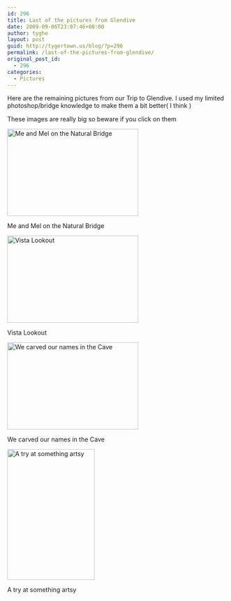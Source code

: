 ```yaml
---
id: 296
title: Last of the pictures from Glendive
date: 2009-09-06T23:07:46+00:00
author: tyghe
layout: post
guid: http://tygertown.us/blog/?p=296
permalink: /last-of-the-pictures-from-glendive/
original_post_id:
  - 296
categories:
  - Pictures
---
```

Here are the remaining pictures from our Trip to Glendive. I used my limited photoshop/bridge knowledge to make them a bit better( I think )

These images are really big so beware if you click on them

<div id="attachment_297" style="width: 310px" class="wp-caption aligncenter">
  <a href="http://tygertown.us/blog/wp-content/uploads/2009/09/TygheMelKiss.jpg"><img class="size-medium wp-image-297" title="TygheMelBridge" src="http://tygertown.us/blog/wp-content/uploads/2009/09/TygheMelKiss-300x200.jpg" alt="Me and Mel on the Natural Bridge" width="300" height="200" /></a>
  
  <p class="wp-caption-text">
    Me and Mel on the Natural Bridge
  </p>
</div>

<div id="attachment_298" style="width: 310px" class="wp-caption aligncenter">
  <a href="http://tygertown.us/blog/wp-content/uploads/2009/09/TygheMelKissHilltop.jpg"><img class="size-medium wp-image-298" title="TygheMelKissHilltop" src="http://tygertown.us/blog/wp-content/uploads/2009/09/TygheMelKissHilltop-300x200.jpg" alt="Vista Lookout" width="300" height="200" /></a>
  
  <p class="wp-caption-text">
    Vista Lookout
  </p>
</div>

<div id="attachment_299" style="width: 310px" class="wp-caption aligncenter">
  <a href="http://tygertown.us/blog/wp-content/uploads/2009/09/TygheLoveMelCave.jpg"><img class="size-medium wp-image-299" title="TygheLoveMelCave" src="http://tygertown.us/blog/wp-content/uploads/2009/09/TygheLoveMelCave-300x200.jpg" alt="We carved our names in the Cave" width="300" height="200" /></a>
  
  <p class="wp-caption-text">
    We carved our names in the Cave
  </p>
</div>

<div id="attachment_303" style="width: 210px" class="wp-caption aligncenter">
  <a href="http://tygertown.us/blog/wp-content/uploads/2009/09/SunlightOverCliff.jpg"><img class="size-medium wp-image-303" title="SunlightOverCliff" src="http://tygertown.us/blog/wp-content/uploads/2009/09/SunlightOverCliff-200x300.jpg" alt="A try at something artsy" width="200" height="300" /></a>
  
  <p class="wp-caption-text">
    A try at something artsy
  </p>
</div>